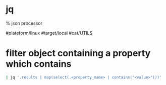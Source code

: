 # jq
% json processor

#plateform/linux  #target/local  #cat/UTILS


# filter object containing a property which contains
```bash 
| jq '.results | map(select(.<property_name> | contains("<value>")))'
```
